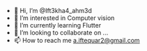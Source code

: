 - 👋 Hi, I’m @Ift3kha4_ahm3d
- 👀 I’m interested in Computer vision 
- 🌱 I’m currently learning Flutter 
- 💞️ I’m looking to collaborate on ...
- 📫 How to reach me a.iftequar2@gmail.com

<!---
KAKASHI21/KAKASHI21 is a ✨ special ✨ repository because its `README.md` (this file) appears on your GitHub profile.
You can click the Preview link to take a look at your changes.
--->
